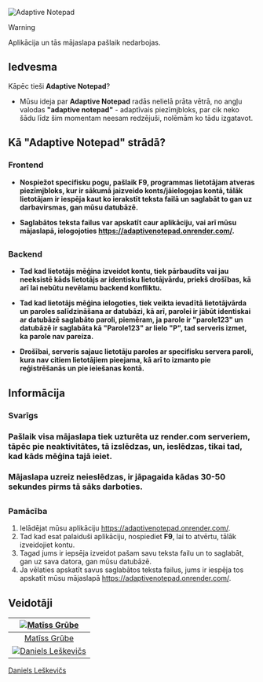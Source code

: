 ![Adaptive Notepad](https://media.discordapp.net/attachments/1313895396766126140/1313895451208056994/adaptivenotepad.png?ex=6751cbfe&is=67507a7e&hm=a8b95e0aade40d47c2fdf069ed9f0f46f6f24e66a78b2d5a2efc93f2d842ee47&=&format=webp&quality=lossless)

> [!Warning]
> Aplikācija un tās mājaslapa pašlaik nedarbojas.

## Iedvesma
Kāpēc tieši **Adaptive Notepad**?

- Mūsu ideja par **Adaptive Notepad** radās nelielā prāta vētrā, no angļu valodas **"adaptive notepad"** - adaptīvais piezīmjbloks, par cik neko šādu līdz šim momentam neesam redzējuši, nolēmām ko tādu izgatavot.

## Kā "Adaptive Notepad" strādā?

### Frontend
- **Nospiežot specifisku pogu, pašlaik **F9**, programmas lietotājam atveras piezīmjbloks, kur ir sākumā jaizveido konts/jāielogojas kontā, tālāk lietotājam ir iespēja kaut ko ierakstīt teksta failā un saglabāt to gan uz darbavirsmas, gan mūsu datubāzē.**

- **Saglabātos teksta failus var apskatīt caur aplikāciju, vai arī mūsu mājaslapā, ielogojoties https://adaptivenotepad.onrender.com/.**

##

### Backend
- **Tad kad lietotājs mēģina izveidot kontu, tiek pārbaudīts vai jau neeksistē kāds lietotājs ar identisku lietotājvārdu, priekš drošības, kā arī lai nebūtu nevēlamu backend konfliktu.**

- **Tad kad lietotājs mēģina ielogoties, tiek veikta ievadītā lietotājvārda un paroles salīdzināšana ar datubāzi, kā arī, parolei ir jābūt identiskai ar datubāzē saglabāto paroli, piemēram, ja parole ir "parole123" un datubāzē ir saglabāta kā "Parole123" ar lielo "P", tad serveris izmet, ka parole nav pareiza.**

- **Drošībai, serveris sajauc lietotāju paroles ar specifisku servera paroli, kura nav citiem lietotājiem pieejama, kā arī to izmanto pie reģistrēšanās un pie ieiešanas kontā.**




##


## Informācija
### Svarīgs

### Pašlaik visa mājaslapa tiek uzturēta uz render.com serveriem, tāpēc pie neaktivitātes, tā izslēdzas, un, ieslēdzas, tikai tad, kad kāds mēģina tajā ieiet.
### Mājaslapa uzreiz neieslēdzas, ir jāpagaida kādas 30-50 sekundes pirms tā sāks darboties.

##

### Pamācība

1. Ielādējat mūsu aplikāciju https://adaptivenotepad.onrender.com/.
2. Tad kad esat palaiduši aplikāciju, nospiediet **F9**, lai to atvērtu, tālāk izveidojiet kontu.
3. Tagad jums ir iepsēja izveidot pašam savu teksta failu un to saglabāt, gan uz sava datora, gan mūsu datubāzē.
4. Ja vēlaties apskatīt savus saglabātos teksta failus, jums ir iespēja tos apskatīt mūsu mājaslapā https://adaptivenotepad.onrender.com/.

## Veidotāji

[![Matīss Grūbe](https://cdn.mos.cms.futurecdn.net/PosvCa2386NXwo4cM4VWa3.jpg)](https://github.com/CodeMytz) |
:---:|
[Matīss Grūbe](https://github.com/CodeMytz)|
[![Daniels Leškevičs](https://static1.srcdn.com/wordpress/wp-content/uploads/2020/03/Vin-Diesel-In-Furious-7-next-to-paul-walker.jpg)](https://github.com/danielsleskevics)|
[Daniels Leškevičs](https://github.com/danielsleskevics)
